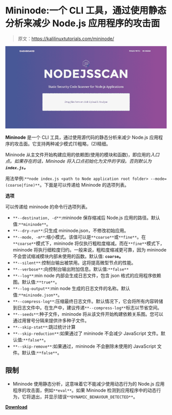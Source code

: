 # Mininode:一个 CLI 工具，通过使用静态分析来减少 Node.js 应用程序的攻击面

> 原文：<https://kalilinuxtutorials.com/mininode/>

[![](img/c76edf6f1803987aa748172149d0bb5d.png)](https://blogger.googleusercontent.com/img/a/AVvXsEgLyGDJSvs9XiOxTJYP6THcxA4GXiTRPLmUC3usdqGe8JErI4DcQ6eFiZ7z2sjrbFJzAmiWR-1g4N2Xta0nwVPm2BSI_QcZcIjo84YTnHNlJbFNhYS-6oaemgfy3BpQiBoEuj6iSCXC2XY7V0CKk67g03gJve8xDOTUAMCOFU7jEpwwbidRlnYPTyWk=s748)

**Mininode** 是一个 CLI 工具，通过使用源代码的静态分析来减少 Node.js 应用程序的攻击面。它支持两种减少模式(1)粗略，(2)精细。

Mininode 从主文件开始构建应用的依赖图(使用的模块和函数)，即应用的*入口点。如果存在的话，Mininode 将入口点初始化为文件的字段。否则默认为 **`index.js`。***

用法举例:`**node index.js <path to Node application root folder> --mode=(coarse|fine)**`。下面是可以传递给 Mininode 的选项列表。

**选项**

可以传递给 mininode 的命令行选项列表。

*   `**--destination, -d**`:mininode 保存缩减后 Node.js 应用的路径。默认值:`**mininode**`。
*   `**--dry-run**`:只生成 mininode.json，不修改初始应用。
*   `**--mode, -m**`:缩小模式。该值可以是`**coarse**`或`**fine**`。在`**coarse**`模式下，mininode 将仅执行粗粒度缩减。而在`**fine**`模式下，mininode 将执行细粒度归约。一般来说，粗粒度缩减更可靠，因为 mininode 不会尝试缩减模块内部未使用的函数。默认值: **`coarse`。**
*   `**--silent**`:控制台输出被禁用。这将提高微型节点的性能。
*   `**--verbose**`:向控制台输出附加信息。默认值:`**false**`
*   `**--log**`:min node 内部会生成日志文件，包含 json 格式的应用程序依赖图。默认值:`**true**`。
*   `**--log-output**`:min node 生成的日志文件的名称。默认值:`**mininode.json**`。
*   `**--compress-log**`:压缩最终日志文件。默认情况下，它会将所有内容转储到日志文件中。在生产中，建议传递`**--compress-log**`标志以节省空间。
*   `**--seeds**`:种子文件，mininode 将从该文件开始构建依赖关系图。您可以通过用冒号分隔来提供许多种子文件。
*   `**--skip-stat**`:跳过统计计算
*   `**--skip-reduction**`:如果通过了 mininode 不会减少 JavaScript 文件。默认值:`**false**`。
*   `**--skip-remove**`:如果通过，mininode 不会删除未使用的 JavaScript 文件。默认值:`**false**`。

## 限制

*   Mininode 使用静态分析，这意味着它不能减少使用动态行为的 Node.js 应用程序的攻击面，例如`**eval**`。如果 Mininode 检测到应用程序中的动态行为，它将退出，并显示错误`**DYNAMIC_BEHAVOUR_DETECTED**`。

[**Download**](https://github.com/wspr-ncsu/mininode)